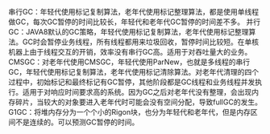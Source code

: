 串行GC：年轻代使用标记复制算法，老年代使用标记整理算法，都是使用单线程做GC，每次GC暂停的时间比较长，年轻代和老年代GC暂停的时间差不多。
并行GC：JAVA8默认的GC策略，年轻代使用标记复制算法，老年代使用标记整理算法。GC时会暂停业务线程，所有线程都用来垃圾回收，暂停时间比较短。在单核机器上由于线程交互的开销，效率没有串行GC高。适用于对吞吐量大的业务。
CMSGC：对老年代使用CMSGC，年轻代使用ParNew，也就是多线程的串行GC，年轻代使用标记复制算法，老年代使用标记清除算法。对老年代清理的四个过程中，初始标记和最终标记有GC暂停，其他阶段都是GC线程和业务线程并发执行。适用于对响应时间要求高的系统。因为GC之后对老年代没有整理，会出现内存碎片，当较大的对象要进入老年代时可能会没有空间分配，导致fullGC的发生。
G1GC：将堆内存分为一个个小的Rigon块，也分为年轻代和老年代，但是内存区间不是连续的。可以预测GC暂停的时间。